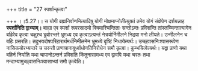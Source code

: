 +++
title = "27 स्पर्शान्कृत्वा"

+++
।।5.27।। स योगी ब्रह्मनिर्वाणमित्यादिषु योगी मोक्षमाप्नोतीत्युक्तं तमेव
योगं संक्षेपेण दर्शयन्नाह **स्पर्शानिति द्वाभ्याम्।** बाह्या एव स्पर्शा
रूपरसादयो विषयाश्चिन्तिताः सन्तोऽन्तः प्रविशन्ति तांस्तच्चिन्तात्यागेन
बहिरेव कृत्वा चक्षुश्च भ्रुवोरन्तरे भ्रूमध्य एव कृत्वाऽत्यन्तं
नेत्रयोर्निमीलने निद्रया मनो लीयते। उन्मीलनेन च बहिः प्रसरति।
तदुभयदोषपरिहारार्थमर्धनिमीलनेन भ्रूमध्ये दृष्टिं निधायेत्यर्थः।
उच्छ्वासनिःश्वासरूपेण नासिकयोरभ्यन्तरे च चरन्तौ
प्राणापानावूर्ध्वाधोगतिनिरोधेन समौ कृत्वा। कुम्भयित्वेत्यर्थः। यद्वा
प्राणो यथा बहिर्न निर्याति यथा चापानोऽन्तर्न प्रविशति किंतुनासामध्य एव
द्वावपि यथा चरतः तथा मन्दाभ्यामुच्छ्वासनिःश्वासाभ्यां समौ कृत्वेति।
